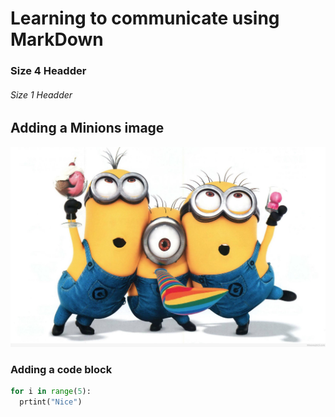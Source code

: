 # Learning to communicate using MarkDown
### Size 4 Headder
###### Size 1 Headder
## Adding a Minions image
![Minions funny image](clip-funny-minions-25.jpg)

### Adding a code block
```python
for i in range(5):
  prtint("Nice")
```
